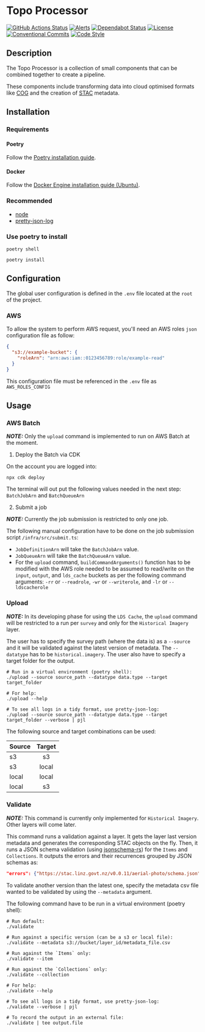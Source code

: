 # Topo Processor

[![GitHub Actions Status](https://github.com/linz/topo-processor/workflows/Build/badge.svg)](https://github.com/linz/topo-processor/actions)
[![Alerts](https://badgen.net/lgtm/alerts/g/linz/topo-processor?icon=lgtm&labelColor=2e3a44&label=Alerts&color=3dc64b)](https://lgtm.com/projects/g/linz/topo-processor/context:python)
[![Dependabot Status](https://badgen.net/dependabot/linz/topo-processor?icon=dependabot&labelColor=2e3a44&color=blue)](https://dependabot.com)
[![License](https://badgen.net/github/license/linz/processor-aerial-imagery?labelColor=2e3a44&label=License)](https://github.com/linz/topo-processor/blob/master/LICENSE)
[![Conventional Commits](https://badgen.net/badge/Commits/conventional?labelColor=2e3a44&color=EC5772)](https://conventionalcommits.org)
[![Code Style](https://badgen.net/badge/Code%20Style/black?labelColor=2e3a44&color=000000)](https://github.com/psf/black)

## Description

The Topo Processor is a collection of small components that can be combined together to create a pipeline.

These components include transforming data into cloud optimised formats like [COG](https://www.cogeo.org/) and the creation of [STAC](http://stacspec.org/) metadata.

## Installation

### Requirements

#### Poetry

Follow the [Poetry installation guide](https://python-poetry.org/docs/).

#### Docker

Follow the [Docker Engine installation guide (Ubuntu)](https://docs.docker.com/engine/install/ubuntu/).

### Recommended

- [node](https://nodejs.org/en/about/)
- [pretty-json-log](https://npmjs.com/package/pretty-json-log)

### Use poetry to install

```shell
poetry shell

poetry install
```

## Configuration

The global user configuration is defined in the `.env` file located at the `root` of the project.

### AWS

To allow the system to perform AWS request, you'll need an AWS roles `json` configuration file as follow:

```json
{
  "s3://example-bucket": {
    "roleArn": "arn:aws:iam::0123456789:role/example-read"
  }
}
```

This configuration file must be referenced in the `.env` file as `AWS_ROLES_CONFIG`

## Usage

### AWS Batch

**_NOTE:_** Only the `upload` command is implemented to run on AWS Batch at the moment.

1. Deploy the Batch via CDK

On the account you are logged into:

```shell
npx cdk deploy
```

The terminal will out put the following values needed in the next step: `BatchJobArn` and `BatchQueueArn`

2. Submit a job

**_NOTE:_** Currently the job submission is restricted to only one job.

The following manual configuration have to be done on the job submission script `/infra/src/submit.ts`:

- `JobDefinitionArn` will take the `BatchJobArn` value.
- `JobQueueArn` will take the `BatchQueueArn` value.
- For the `upload` command, `buildCommandArguments()` function has to be modified with the AWS role needed to be assumed to read/write on the `input`, `output`, and `lds_cache` buckets as per the following command arguments: `-rr` or `--readrole`, `-wr` or `--writerole`, and `-lr` or `--ldscacherole`

### Upload

**_NOTE:_** In its developing phase for using the `LDS Cache`, the `upload` command will be restricted to a run per `survey` and only for the `Historical Imagery` layer.

The user has to specify the survey path (where the data is) as a `--source` and it will be validated against the latest version of metadata. The `--datatype` has to be `historical.imagery`. The user also have to specify a target folder for the output.

```shell
# Run in a virtual environment (poetry shell):
./upload --source source_path --datatype data.type --target target_folder
```

```shell
# For help:
./upload --help
```

```shell
# To see all logs in a tidy format, use pretty-json-log:
./upload --source source_path --datatype data.type --target target_folder --verbose | pjl
```

The following source and target combinations can be used:

| Source | Target |
| ------ | :----: |
| s3     |   s3   |
| s3     | local  |
| local  | local  |
| local  |   s3   |

### Validate

**_NOTE:_** This command is currently only implemented for `Historical Imagery`. Other layers will come later.

This command runs a validation against a layer. It gets the layer last version metadata and generates the corresponding STAC objects on the fly. Then, it runs a JSON schema validation (using [jsonschema-rs](https://github.com/Stranger6667/jsonschema-rs)) for the `Items` and `Collections`. It outputs the errors and their recurrences grouped by JSON schemas as:

```json
"errors": {"https://stac.linz.govt.nz/v0.0.11/aerial-photo/schema.json": {"'aerial-photo:run' is a required property": 4, "'aerial-photo:sequence_number' is a required property": 10}
```

To validate another version than the latest one, specify the metadata csv file wanted to be validated by using the `--metadata` argument.

The following command have to be run in a virtual environment (poetry shell):

```shell
# Run default:
./validate
```

```shell
# Run against a specific version (can be a s3 or local file):
./validate --metadata s3://bucket/layer_id/metadata_file.csv
```

```shell
# Run against the `Items` only:
./validate --item
```

```shell
# Run against the `Collections` only:
./validate --collection
```

```shell
# For help:
./validate --help
```

```shell
# To see all logs in a tidy format, use pretty-json-log:
./validate --verbose | pjl
```

```shell
# To record the output in an external file:
./validate | tee output.file
```
